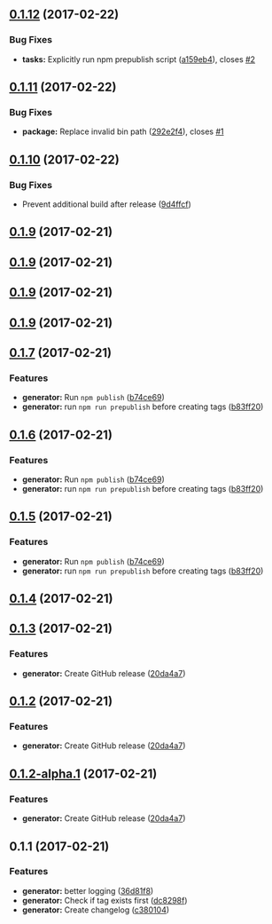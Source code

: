 <a name="0.1.12"></a>
## [0.1.12](https://github.com/LukasHechenberger/automated-release/compare/0.1.11...v0.1.12) (2017-02-22)


### Bug Fixes

* **tasks:** Explicitly run npm prepublish script ([a159eb4](https://github.com/LukasHechenberger/automated-release/commit/a159eb4)), closes [#2](https://github.com/LukasHechenberger/automated-release/issues/2)



<a name="0.1.11"></a>
## [0.1.11](https://github.com/LukasHechenberger/automated-release/compare/0.1.10...v0.1.11) (2017-02-22)


### Bug Fixes

* **package:** Replace invalid bin path ([292e2f4](https://github.com/LukasHechenberger/automated-release/commit/292e2f4)), closes [#1](https://github.com/LukasHechenberger/automated-release/issues/1)



<a name="0.1.10"></a>
## [0.1.10](https://github.com/LukasHechenberger/automated-release/compare/0.1.9...v0.1.10) (2017-02-22)


### Bug Fixes

* Prevent additional build after release ([9d4ffcf](https://github.com/LukasHechenberger/automated-release/commit/9d4ffcf))



<a name="0.1.9"></a>
## [0.1.9](https://github.com/LukasHechenberger/automated-release/compare/0.1.8...v0.1.9) (2017-02-21)



<a name="0.1.9"></a>
## [0.1.9](https://github.com/LukasHechenberger/automated-release/compare/0.1.8...v0.1.9) (2017-02-21)



<a name="0.1.9"></a>
## [0.1.9](https://github.com/LukasHechenberger/automated-release/compare/0.1.8...v0.1.9) (2017-02-21)



<a name="0.1.9"></a>
## [0.1.9](https://github.com/LukasHechenberger/automated-release/compare/0.1.8...v0.1.9) (2017-02-21)



<a name="0.1.7"></a>
## [0.1.7](https://github.com/LukasHechenberger/automated-release/compare/1.3.0...v0.1.7) (2017-02-21)


### Features

* **generator:** Run `npm publish` ([b74ce69](https://github.com/LukasHechenberger/automated-release/commit/b74ce69))
* **generator:** run `npm run prepublish` before creating tags ([b83ff20](https://github.com/LukasHechenberger/automated-release/commit/b83ff20))



<a name="0.1.6"></a>
## [0.1.6](https://github.com/LukasHechenberger/automated-release/compare/1.3.0...v0.1.6) (2017-02-21)


### Features

* **generator:** Run `npm publish` ([b74ce69](https://github.com/LukasHechenberger/automated-release/commit/b74ce69))
* **generator:** run `npm run prepublish` before creating tags ([b83ff20](https://github.com/LukasHechenberger/automated-release/commit/b83ff20))



<a name="0.1.5"></a>
## [0.1.5](https://github.com/LukasHechenberger/automated-release/compare/1.3.0...v0.1.5) (2017-02-21)


### Features

* **generator:** Run `npm publish` ([b74ce69](https://github.com/LukasHechenberger/automated-release/commit/b74ce69))
* **generator:** run `npm run prepublish` before creating tags ([b83ff20](https://github.com/LukasHechenberger/automated-release/commit/b83ff20))



<a name="0.1.4"></a>
## [0.1.4](https://github.com/LukasHechenberger/automated-release/compare/1.3.0...v0.1.4) (2017-02-21)



<a name="0.1.3"></a>
## [0.1.3](https://github.com/LukasHechenberger/automated-release/compare/0.1.1...v0.1.3) (2017-02-21)


### Features

* **generator:** Create GitHub release ([20da4a7](https://github.com/LukasHechenberger/automated-release/commit/20da4a7))



<a name="0.1.2"></a>
## [0.1.2](https://github.com/LukasHechenberger/automated-release/compare/0.1.1...v0.1.2) (2017-02-21)


### Features

* **generator:** Create GitHub release ([20da4a7](https://github.com/LukasHechenberger/automated-release/commit/20da4a7))



<a name="0.1.2-alpha.1"></a>
## [0.1.2-alpha.1](https://github.com/LukasHechenberger/automated-release/compare/0.1.1...v0.1.2-alpha.1) (2017-02-21)


### Features

* **generator:** Create GitHub release ([20da4a7](https://github.com/LukasHechenberger/automated-release/commit/20da4a7))



<a name="0.1.1"></a>
## 0.1.1 (2017-02-21)


### Features

* **generator:** better logging ([36d81f8](https://github.com/LukasHechenberger/automated-release/commit/36d81f8))
* **generator:** Check if tag exists first ([dc8298f](https://github.com/LukasHechenberger/automated-release/commit/dc8298f))
* **generator:** Create changelog ([c380104](https://github.com/LukasHechenberger/automated-release/commit/c380104))
